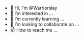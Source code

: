 - 👋 Hi, I’m @Warriorslay
- 👀 I’m interested in ...
- 🌱 I’m currently learning ...
- 💞️ I’m looking to collaborate on ...
- 📫 How to reach me ...

<!---
Warriorslay/Warriorslay is a ✨ special ✨ repository because its `README.md` (this file) appears on your GitHub profile.
You can click the Preview link to take a look at your changes.
--->
